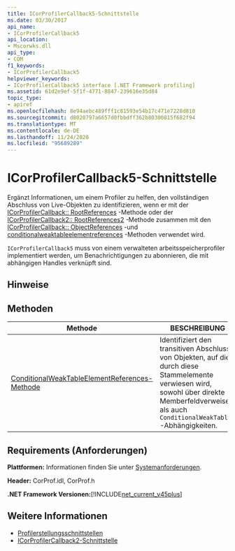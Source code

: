 ```yaml
---
title: ICorProfilerCallback5-Schnittstelle
ms.date: 03/30/2017
api_name:
- ICorProfilerCallback5
api_location:
- Mscorwks.dll
api_type:
- COM
f1_keywords:
- ICorProfilerCallback5
helpviewer_keywords:
- ICorProfilerCallback5 interface [.NET Framework profiling]
ms.assetid: 61d2e9ef-5f1f-4771-8847-239616e35d84
topic_type:
- apiref
ms.openlocfilehash: 8e94aebc489fff1c81593e54b17c471e7228d810
ms.sourcegitcommit: d8020797a6657d0fbbdff362b80300815f682f94
ms.translationtype: MT
ms.contentlocale: de-DE
ms.lasthandoff: 11/24/2020
ms.locfileid: "95689289"
---
```

# <a name="icorprofilercallback5-interface"></a>ICorProfilerCallback5-Schnittstelle

Ergänzt Informationen, um einem Profiler zu helfen, den vollständigen Abschluss von Live-Objekten zu identifizieren, wenn er mit der [ICorProfilerCallback:: RootReferences](icorprofilercallback-rootreferences-method.md) -Methode oder der [ICorProfilerCallback2:: RootReferences2](icorprofilercallback2-rootreferences2-method.md) -Methode zusammen mit den [ICorProfilerCallback:: ObjectReferences](icorprofilercallback-objectreferences-method.md) -und [conditionalweaktableelementreferences](icorprofilercallback5-conditionalweaktableelementreferences-method.md) -Methoden verwendet wird.  
  
 `ICorProfilerCallback5` muss von einem verwalteten arbeitsspeicherprofiler implementiert werden, um Benachrichtigungen zu abonnieren, die mit abhängigen Handles verknüpft sind.  
  
## <a name="remarks"></a>Hinweise  
  
## <a name="methods"></a>Methoden  
  
|Methode|BESCHREIBUNG|  
|------------|-----------------|  
|[ConditionalWeakTableElementReferences-Methode](icorprofilercallback5-conditionalweaktableelementreferences-method.md)|Identifiziert den transitiven Abschluss von Objekten, auf die durch diese Stammelemente verwiesen wird, sowohl über direkte Memberfeldverweise, als auch `ConditionalWeakTable`-Abhängigkeiten.|  
  
## <a name="requirements"></a>Requirements (Anforderungen)  

 **Plattformen:** Informationen finden Sie unter [Systemanforderungen](../../get-started/system-requirements.md).  
  
 **Header:** CorProf.idl, CorProf.h  
  
 **.NET Framework Versionen:**[!INCLUDE[net_current_v45plus](../../../../includes/net-current-v45plus-md.md)]  
  
## <a name="see-also"></a>Weitere Informationen

- [Profilerstellungsschnittstellen](profiling-interfaces.md)
- [ICorProfilerCallback2-Schnittstelle](icorprofilercallback2-interface.md)
